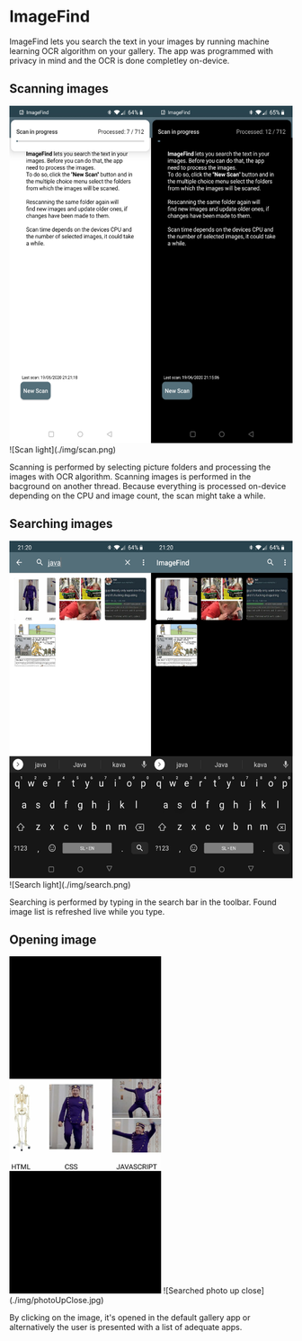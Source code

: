 # ImageFind

ImageFind lets you search the text in your images by running machine learning OCR algorithm on your gallery.
The app was programmed with privacy in mind and the OCR is done completley on-device.

## Scanning images

<img src="https://github.com/MrHorvatHD/ImageFind/blob/master/img/scan.png" width="540" height="600"/>
![Scan light](./img/scan.png) 

Scanning is performed by selecting picture folders and processing the images with OCR algorithm. Scanning images is performed in the bacground on another thread. Because everything is processed on-device depending on the CPU and image count, the scan might take a while.

## Searching images

<img src="https://github.com/MrHorvatHD/ImageFind/blob/master/img/search.png" width="540" height="600"/>
![Search light](./img/search.png) 

Searching is performed by typing in the search bar in the toolbar. Found image list is refreshed live while you type.

## Opening image

<img src="https://github.com/MrHorvatHD/ImageFind/blob/master/img/photoUpClose.jpg" width="270" height="600"/>
![Searched photo up close](./img/photoUpClose.jpg)

By clicking on the image, it's opened in the default gallery app or alternatively the user is presented with a list of adequate apps.
